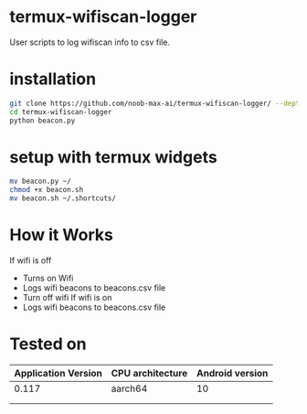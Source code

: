 # termux-wifiscan-logger
User scripts to log wifiscan info to csv file.

# installation
```bash
git clone https://github.com/noob-max-ai/termux-wifiscan-logger/ --depth=1
cd termux-wifiscan-logger
python beacon.py
```
# setup with termux widgets

```sh
mv beacon.py ~/
chmod +x beacon.sh
mv beacon.sh ~/.shortcuts/

```

# How it Works

If wifi is off
+ Turns on Wifi
+ Logs wifi beacons to beacons.csv file
+ Turn off wifi
If wifi is on
+ Logs wifi beacons to beacons.csv file

# Tested on
| Application Version | CPU architecture | Android version |
|---------------------|------------------|-----------------|
| 0.117               | aarch64          | 10              |
|                     |                  |                 |
|                     |                  |                 |
